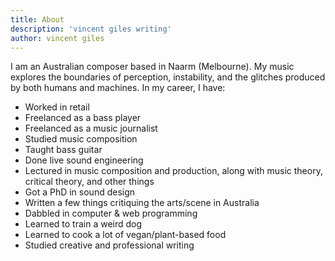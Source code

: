```yaml
---
title: About
description: 'vincent giles writing'
author: vincent giles
---
```

I am an Australian composer based in Naarm (Melbourne). My music explores the boundaries of perception, instability, and the glitches produced by both humans and machines. In my career, I have:
- Worked in retail
- Freelanced as a bass player
- Freelanced as a music journalist
- Studied music composition
- Taught bass guitar
- Done live sound engineering
- Lectured in music composition and production, along with music theory, critical theory, and other things
- Got a PhD in sound design
- Written a few things critiquing the arts/scene in Australia
- Dabbled in computer & web programming
- Learned to train a weird dog
- Learned to cook a lot of vegan/plant-based food
- Studied creative and professional writing